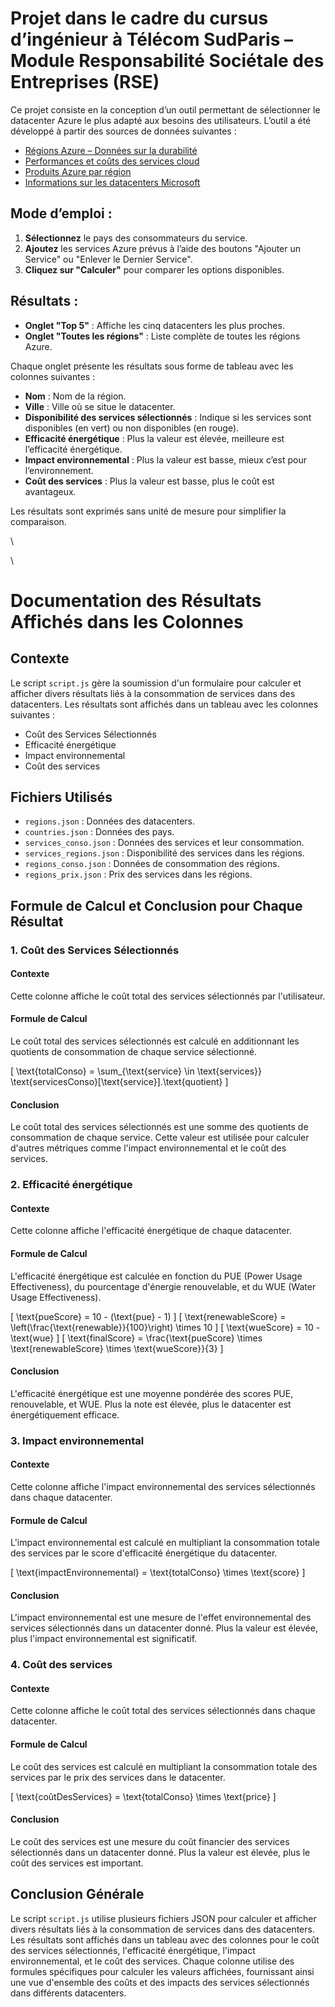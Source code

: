 # Projet dans le cadre du cursus d’ingénieur à Télécom SudParis – Module Responsabilité Sociétale des Entreprises (RSE)

Ce projet consiste en la conception d’un outil permettant de sélectionner le datacenter Azure le plus adapté aux besoins des utilisateurs. L’outil a été développé à partir des sources de données suivantes :  
- [Régions Azure – Données sur la durabilité](https://github.com/autosysops/azure_sustainability_data/blob/main/regiondata.json)  
- [Performances et coûts des services cloud](https://cloudprice.net/performance)  
- [Produits Azure par région](https://azure.microsoft.com/en-us/explore/global-infrastructure/products-by-region/table)  
- [Informations sur les datacenters Microsoft](https://datacenters.microsoft.com/globe/data/geo/regions.json)  

## Mode d’emploi :
1. **Sélectionnez** le pays des consommateurs du service.  
2. **Ajoutez** les services Azure prévus à l’aide des boutons "Ajouter un Service" ou "Enlever le Dernier Service".  
3. **Cliquez sur "Calculer"** pour comparer les options disponibles.  

## Résultats :
- **Onglet "Top 5"** : Affiche les cinq datacenters les plus proches.  
- **Onglet "Toutes les régions"** : Liste complète de toutes les régions Azure.  

Chaque onglet présente les résultats sous forme de tableau avec les colonnes suivantes :  
- **Nom** : Nom de la région.  
- **Ville** : Ville où se situe le datacenter.  
- **Disponibilité des services sélectionnés** : Indique si les services sont disponibles (en vert) ou non disponibles (en rouge).  
- **Efficacité énergétique** : Plus la valeur est élevée, meilleure est l’efficacité énergétique.  
- **Impact environnemental** : Plus la valeur est basse, mieux c’est pour l’environnement.  
- **Coût des services** : Plus la valeur est basse, plus le coût est avantageux.  

Les résultats sont exprimés sans unité de mesure pour simplifier la comparaison.

\

\

# Documentation des Résultats Affichés dans les Colonnes

## Contexte

Le script `script.js` gère la soumission d'un formulaire pour calculer et afficher divers résultats liés à la consommation de services dans des datacenters. Les résultats sont affichés dans un tableau avec les colonnes suivantes :
- Coût des Services Sélectionnés
- Efficacité énergétique
- Impact environnemental
- Coût des services

## Fichiers Utilisés

- `regions.json` : Données des datacenters.
- `countries.json` : Données des pays.
- `services_conso.json` : Données des services et leur consommation.
- `services_regions.json` : Disponibilité des services dans les régions.
- `regions_conso.json` : Données de consommation des régions.
- `regions_prix.json` : Prix des services dans les régions.

## Formule de Calcul et Conclusion pour Chaque Résultat

### 1. Coût des Services Sélectionnés

#### Contexte

Cette colonne affiche le coût total des services sélectionnés par l'utilisateur.

#### Formule de Calcul

Le coût total des services sélectionnés est calculé en additionnant les quotients de consommation de chaque service sélectionné.

\[
\text{totalConso} = \sum_{\text{service} \in \text{services}} \text{servicesConso}[\text{service}].\text{quotient}
\]

#### Conclusion

Le coût total des services sélectionnés est une somme des quotients de consommation de chaque service. Cette valeur est utilisée pour calculer d'autres métriques comme l'impact environnemental et le coût des services.

### 2. Efficacité énergétique

#### Contexte

Cette colonne affiche l'efficacité énergétique de chaque datacenter.

#### Formule de Calcul

L'efficacité énergétique est calculée en fonction du PUE (Power Usage Effectiveness), du pourcentage d'énergie renouvelable, et du WUE (Water Usage Effectiveness).

\[
\text{pueScore} = 10 - (\text{pue} - 1)
\]
\[
\text{renewableScore} = \left(\frac{\text{renewable}}{100}\right) \times 10
\]
\[
\text{wueScore} = 10 - \text{wue}
\]
\[
\text{finalScore} = \frac{\text{pueScore} \times \text{renewableScore} \times \text{wueScore}}{3}
\]

#### Conclusion

L'efficacité énergétique est une moyenne pondérée des scores PUE, renouvelable, et WUE. Plus la note est élevée, plus le datacenter est énergétiquement efficace.

### 3. Impact environnemental

#### Contexte

Cette colonne affiche l'impact environnemental des services sélectionnés dans chaque datacenter.

#### Formule de Calcul

L'impact environnemental est calculé en multipliant la consommation totale des services par le score d'efficacité énergétique du datacenter.

\[
\text{impactEnvironnemental} = \text{totalConso} \times \text{score}
\]

#### Conclusion

L'impact environnemental est une mesure de l'effet environnemental des services sélectionnés dans un datacenter donné. Plus la valeur est élevée, plus l'impact environnemental est significatif.

### 4. Coût des services

#### Contexte

Cette colonne affiche le coût total des services sélectionnés dans chaque datacenter.

#### Formule de Calcul

Le coût des services est calculé en multipliant la consommation totale des services par le prix des services dans le datacenter.

\[
\text{coûtDesServices} = \text{totalConso} \times \text{price}
\]

#### Conclusion

Le coût des services est une mesure du coût financier des services sélectionnés dans un datacenter donné. Plus la valeur est élevée, plus le coût des services est important.

## Conclusion Générale

Le script `script.js` utilise plusieurs fichiers JSON pour calculer et afficher divers résultats liés à la consommation de services dans des datacenters. Les résultats sont affichés dans un tableau avec des colonnes pour le coût des services sélectionnés, l'efficacité énergétique, l'impact environnemental, et le coût des services. Chaque colonne utilise des formules spécifiques pour calculer les valeurs affichées, fournissant ainsi une vue d'ensemble des coûts et des impacts des services sélectionnés dans différents datacenters.
